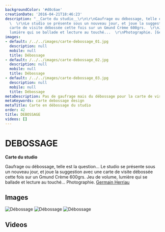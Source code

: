 ```yaml
---
backgroundColor: '#d0c6ae'
creationDate: '2016-04-21T18:46:23'
description: "__Carte du studio__\r\n\r\nGaufrage ou débossage, telle est la question...
  \  \r\nLe studio se présente sous un nouveau jour, et joue la suggestion avec une
  carte de visite débossée cette fois sur un Gmund Crème 600grs.  \r\nJeu de volume,
  lumière qui se ballade et lecture au touché...  \r\nPhotographie. [Germain Herriau](http://germainherriau.com/)"
images:
- default: /../../images/carte-debossage_01.jpg
  description: null
  mobile: null
  title: Débossage
- default: /../../images/carte-debossage_02.jpg
  description: null
  mobile: null
  title: Débossage
- default: /../../images/carte-debossage_03.jpg
  description: null
  mobile: null
  title: Débossage
metaDescription: Pas de gaufrage mais du débossage pour la carte de visite du studio
metaKeywords: carte debossage design
metaTitle: Carte en débossage du studio
order: 42
title: DEBOSSAGE
videos: []
---
```


# DEBOSSAGE

__Carte du studio__

Gaufrage ou débossage, telle est la question...
Le studio se présente sous un nouveau jour, et joue la suggestion avec une carte de visite débossée cette fois sur un Gmund Crème 600grs.
Jeu de volume, lumière qui se ballade et lecture au touché...
Photographie. [Germain Herriau](http://germainherriau.com/)

## Images

![Débossage](/../../images/carte-debossage_01.jpg)
![Débossage](/../../images/carte-debossage_02.jpg)
![Débossage](/../../images/carte-debossage_03.jpg)

## Videos
